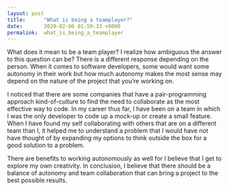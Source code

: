 ```yaml
---
layout: post
title:      "What is being a teamplayer?"
date:       2020-02-06 01:59:33 +0000
permalink:  what_is_being_a_teamplayer
---
```



What does it mean to be a team player? I realize how ambiguous the answer to this question can be? There is a different response depending on the person. When it comes to software developers, some would want some autonomy in their work but how much autonomy makes the most sense may depend on the nature of the project that you’re working on. 

I noticed that there are some companies that have a pair-programming approach kind-of-culture to find the need to collaborate as the most effective way to code. In my career thus far, I have been on a team in which I was the only developer to code up a mock-up or create a small feature.  When I have found my self collaborating with others that are on a different team than I, it helped me to understand a problem that I would have not have thought of by expanding my options to think outside the box for a good solution to a problem. 

There are benefits to working autonomously as well for I believe that I get to explore my own creativity.  In conclusion, I believe that there should be a balance of autonomy and team collaboration that can bring a project to the best possible results.
